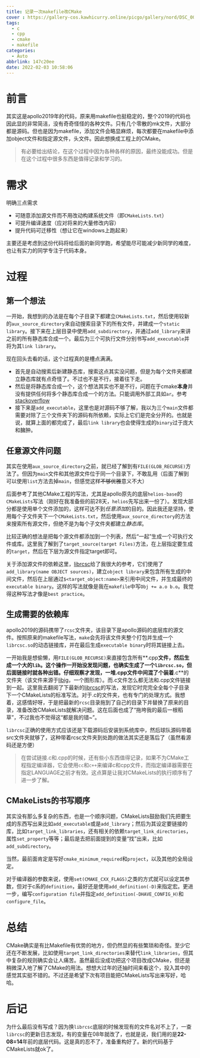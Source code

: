 ```yaml
---
title: 记录一次makefile改CMake
cover : https://gallery-cos.kawhicurry.online/picgo/gallery/nord/DSC_0088.JPG
tags:
  - c
  - cpp
  - cmake
  - makefile
categories:
  - Auto
abbrlink: 147c20ee
date: 2022-02-03 10:58:06
---
```


# 前言

其实这是apollo2019年的代码，原来用makefile也挺稳定的，整个2019的代码也因此显的非常简洁，没有奇奇怪怪的各种文件。只有几个零散的mk文件，大部分都是源码。但也是因为makefile，添加文件会略显麻烦，每次都要在makefile中添加object文件和指定源文件，头文件。因此想换成工程上的CMake。

> 有必要给出结论，在这个过程中因为各种各样的原因，最终没能成功。但是在这个过程中很多东西是值得记录和学习的。

# 需求

明确三点需求

- 可随意添加源文件而不用改动构建系统文件（即`CMakeLists.txt`）
- 可提升编译速度（应对将来的大量修改内容）
- 提升代码可迁移性（想让它在windows上跑起来）

主要还是考虑到这份代码将给后面的新同学跑，希望能尽可能减少新同学的难度，也让有实力的同学专注于代码本身。

# 过程

## 第一个想法

一开始，我想到的办法是在每个子目录下都建立`CMakeLists.txt`，然后使用较新的`aux_source_directory`来自动搜索目录下的所有文件，并建成一个`static library`。接下来在上层目录中使用`add_subdirectory`，并通过`add_library`来讲之前的所有静态库合成一个。最后为三个可执行文件分别书写`add_executable`并将为其`link library`。

现在回头去看的话，这个过程真的是槽点满满。

- 首先是自动搜索后新建静态库，搜索这点其实没问题，但是为每个文件夹都建立静态库就有点奇怪了。不过也不是不行，接着往下走。
- 然后是将静态库合成一个，这个想法其实也不是不行，问题在于cmake**本身**并没有提供任何将多个静态库合成一个的方法。只能调用外部工具如`ar`。参考[stackoverflow](https://stackoverflow.com/questions/37924383/combining-several-static-libraries-into-one-using-cmake)
- 接下来是`add_executable`，这里也是对源码不够了解，我以为三个`main`文件都需要对除了三个文件夹下的源码有所依赖，实际上它们是完全分开的。也就是说，就算上面的都完成了，最后`link library`也会使得生成的`binary`过于庞大和臃肿。

## 任意源文件问题

其实在使用`aux_source_directory`之前，就已经了解到有`FILE(GLOB_RECURSE)`方法了。但因为`main`文件和其他源文件位于同一个目录下，不敢乱用（后面了解到可以使用`list`方法去掉`main`，但感觉这样~~不够优雅~~意义不大）

后面参考了其他CMake工程的写法，尤其是apollo原先的底层`helios-base`的`CMakeLists`写法（刚好在我准备些的前28天，`helios`先写出来一份了）。发现大部分都是使用单个文件添加的，这样可达不到*任意添加*的目的。因此我还是坚持，使用每个子文件夹下一个`CMakeLists.txt`，然后使用`aux_source_directory`的方法来搜索所有源文件，但绝不是为每个子文件夹都建立*静态库*。

比较正确的想法是把每个源文件都添加到一个列表，然后“一起”生成一个可执行文件或库。这里我了解到了`target_source(target Files)`方法，在上层指定要生成的`target`，然后在下层为源文件指定target即可。

关于添加源文件的依赖这里，[librcsc](https://github.com/helios-base/librcsc)给了我很大的参考，它们使用了`add_library(name OBJECT sources)`，建立`object library`来包含所有生成的中间文件，然后在上层通过`$<target_object:name>`来引用中间文件，并生成最终的`executable binary`。这样的写法就像是我在`makefile`中写`Obj += a.o b.o`。我觉得这种写法才像是`best practice`。

## 生成需要的依赖库

apollo2019的源码携带了`rcsc`文件夹，该目录下是apollo源码的底层库的源文件。按照原来的makefile写法，`make`会先将该文件夹整个打包并生成一个`librcsc.so`的动态链接库，并在最后生成`executable binary`时将其链接上去。

一开始我是想偷懒，用`FILE(GLOB_RECURSE)`来直接包含所有**.cpp**文件，然后生成一个大的`lib`。这个操作一开始没发现问题，也确实生成了一个`librcsc.so`，但后面链接时就各种出错。仔细观察才发现，一堆.cpp文件中间混了个装着**.c**的文件夹（该文件来源于[libig](https://github.com/libigl/libigl)，一个图形库）。而.c文件怎么都无法和.cpp文件链接到一起。这里我去翻阅了下最新的[librcsc](https://github.com/helios-base/librcsc)的写法，发现它时完完全全每个子目录下一个CMakeLists的标准写法。对于.c的文件夹，也有专门的处理方式。我想着，这感情好呀，于是把最新的`rcsc`目录拖到了自己的目录下并替换了原来的目录，准备改改CMakeLists就解决问题。这在后面也成了“拖垮我的最后一根稻草”，不过我也不觉得这“都是我的错~”。

`librcsc`正确的使用方式应该还是下载源码后安装到系统库中，然后球队源码带着src文件夹就够了，这种带着rcsc文件夹到处跑的做法其实还是落后了（虽然看源码还是方便）

> 在尝试链接.c和.cpp的时候，还有些小东西值得记录，如果不为CMake工程指定编译器，它会使用`cc`和`c++`来编译c和cpp文件，而指定编译器需要在指定LANGUAGE之前才有效。这点算是让我对CMakeLists的执行顺序有了进一步了解。

## CMakeLists的书写顺序

其实没有那么多复杂的东西，也是一个顺序问题，CMakeLists鼓励我们先把要生成的东西写出来比如`add_executable`或是`add_library`；然后为其设定要链接的库，比如`target_link_libraries`，还有相关的依赖`target_link_directories`，属性`set_property`等等；最后是去把前面提到的变量“找”出来，比如`add_subdirectory`。

当然，最前面肯定是写好`cmake_minimum_required`和`project`，以及其他的全局设定。

对于编译器的参数来说，使用`set(CMAKE_CXX_FLAGS)`之类的方式就可以设定其参数，但对于c系的`definition`，最好还是使用`add_definition(-D)`来指定宏。更进一步，编写`configuration file`并指定`add_definition(-DHAVE_CONFIG_H)`和`configure_file`。

# 总结

CMake确实是有比Makefile有优势的地方，但仍然显的有些繁琐和奇怪。至少它还在不断发展，比如使用`target_link_directories`来替代`link_libraries`，但其中复杂的规则确实会让人痛苦。虽然最后没成功把这个项目改成CMake，但还是稍微深入地了解了CMake的用法。想想大过年的还抽时间来看这个，投入其中的感觉其实挺不错的。不过还是希望下次有项目能把CMakeLists写出来写好，哈哈。

# 后记

为什么最后没有写成？因为换`librcsc`底层的时候发现有的文件名对不上了，一查`librcsc`的更新日志发现，有的变量在08年就改了，也就是说，我们用的是**22-08=14**年前的底层代码。这是真的忍不了，准备重构好了。新的代码基于CMakeLists就ok了。
